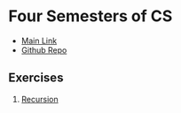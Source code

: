# Four Semesters of CS
- [Main Link](http://btholt.github.io/four-semesters-of-cs/)
- [Github Repo](https://github.com/btholt/four-semesters-of-cs)

## Exercises
1. [Recursion](./recursion.js)